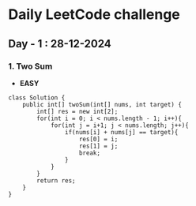 # Daily LeetCode challenge

## Day - 1 : 28-12-2024

### 1. Two Sum
- **EASY**
```
class Solution {
    public int[] twoSum(int[] nums, int target) {
        int[] res = new int[2];
        for(int i = 0; i < nums.length - 1; i++){
            for(int j = i+1; j < nums.length; j++){
                if(nums[i] + nums[j] == target){
                    res[0] = i;
                    res[1] = j;
                    break;
                }
            }
        }
        return res;
    }
}

```
